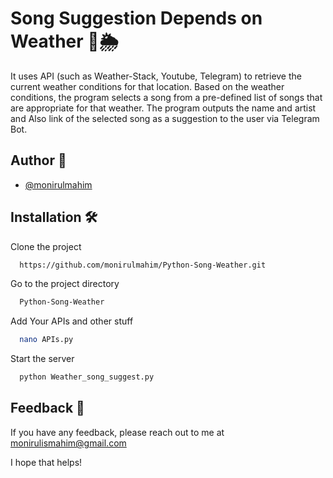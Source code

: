 
# Song Suggestion Depends on Weather 🎵🌦️


It uses API (such as Weather-Stack, Youtube, Telegram) to retrieve the current weather conditions for that location. Based on the weather conditions, the program selects a song from a pre-defined list of songs that are appropriate for that weather. The program outputs the name and artist and Also link of the selected song as a suggestion to the user via Telegram Bot.

## Author 👤

- [@monirulmahim](https://github.com/monirulmahim)


## Installation 🛠️

Clone the project

```bash
  https://github.com/monirulmahim/Python-Song-Weather.git
```

Go to the project directory

```bash
  Python-Song-Weather
```

Add Your APIs and other stuff

```bash
  nano APIs.py
```

Start the server

```bash
  python Weather_song_suggest.py
```


## Feedback 📩

If you have any feedback, please reach out to me at monirulismahim@gmail.com

I hope that helps!

